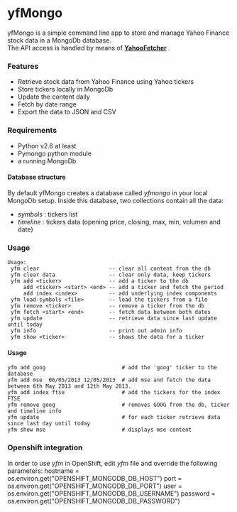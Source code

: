 yfMongo
==============

yfMongo is a simple command line app to store and manage Yahoo Finance stock data in a MongoDb database.   
The API access is handled by means of __[YahooFetcher](http://www.github.com/rubenafo/YahooFetcher)__ .

### Features
* Retrieve stock data from Yahoo Finance using Yahoo tickers
* Store tickers locally in MongoDb
* Update the content daily
* Fetch by date range
* Export the data to JSON and CSV

### Requirements
* Python v2.6 at least
* Pymongo python module
* a running MongoDb 

#### Database structure

By default yfMongo creates a database called _yfmongo_ in your local MongoDb setup.
Inside this database, two collections contain all the data:
* _symbols_ : tickers list
* _timeline_ : tickers data (opening price, closing, max, min, volumen and date)

### Usage

```
Usage:
 yfm clear                      -- clear all content from the db
 yfm clear data                 -- clear only data, keep tickers
 yfm add <ticker>               -- add a ticker to the db
     add <ticker> <start> <end> -- add a ticker and fetch the period
     add index <index>          -- add underlying index components
 yfm load-symbols <file>        -- load the tickers from a file
 yfm remove <ticker>            -- remove a ticker from the db
 yfm fetch <start> <end>        -- fetch data between both dates
 yfm update                     -- retrieve data since last update until today
 yfm info                       -- print out admin info
 yfm show <ticker>              -- shows the data for a ticker
```

#### Usage
```
yfm add goog                        # add the 'goog' ticker to the database
yfm add mse  06/05/2013 12/05/2013  # add mse and fetch the data between 6th May 2013 and 12th May 2013.
yfm add index ftse                  # add the tickers for the index FTSE
yfm remove goog                     # removes GOOG from the db, ticker and timeline info
yfm update                          # for each ticker retrieve data since last day until today
yfm show mse                        # displays mse content
```

### Openshift integration

In order to use _yfm_ in OpenShift, edit _yfm_ file and override the following parameters:
  hostname = os.environ.get("OPENSHIFT_MONGODB_DB_HOST")
  port = os.environ.get("OPENSHIFT_MONGODB_DB_PORT")
  user = os.environ.get("OPENSHIFT_MONGODB_DB_USERNAME")
  password = os.environ.get("OPENSHIFT_MONGODB_DB_PASSWORD")
